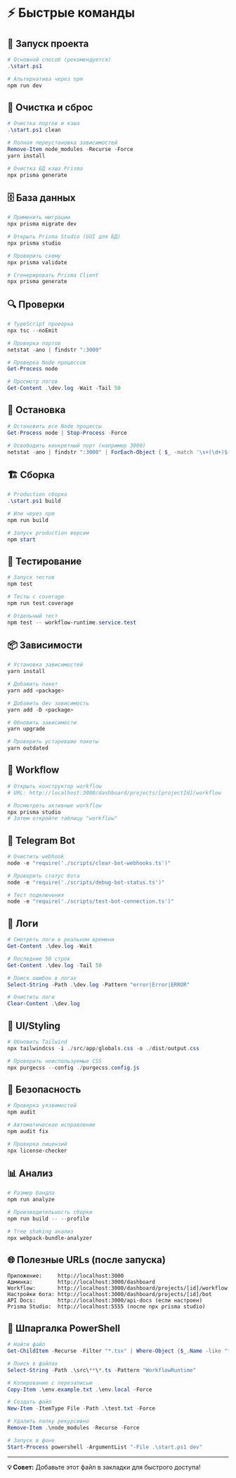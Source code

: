 # ⚡ Быстрые команды

## 🚀 Запуск проекта

```powershell
# Основной способ (рекомендуется)
.\start.ps1

# Альтернатива через npm
npm run dev
```

## 🧹 Очистка и сброс

```powershell
# Очистка портов и кэша
.\start.ps1 clean

# Полная переустановка зависимостей
Remove-Item node_modules -Recurse -Force
yarn install

# Очистка БД кэша Prisma
npx prisma generate
```

## 🗄️ База данных

```powershell
# Применить миграции
npx prisma migrate dev

# Открыть Prisma Studio (GUI для БД)
npx prisma studio

# Проверить схему
npx prisma validate

# Сгенерировать Prisma Client
npx prisma generate
```

## 🔍 Проверки

```powershell
# TypeScript проверка
npx tsc --noEmit

# Проверка портов
netstat -ano | findstr ":3000"

# Проверка Node процессов
Get-Process node

# Просмотр логов
Get-Content .\dev.log -Wait -Tail 50
```

## 🛑 Остановка

```powershell
# Остановить все Node процессы
Get-Process node | Stop-Process -Force

# Освободить конкретный порт (например 3000)
netstat -ano | findstr ":3000" | ForEach-Object { $_ -match '\s+(\d+)$' | Out-Null; taskkill /F /PID $matches[1] }
```

## 🏗️ Сборка

```powershell
# Production сборка
.\start.ps1 build

# Или через npm
npm run build

# Запуск production версии
npm start
```

## 🧪 Тестирование

```powershell
# Запуск тестов
npm test

# Тесты с coverage
npm run test:coverage

# Отдельный тест
npm test -- workflow-runtime.service.test
```

## 📦 Зависимости

```powershell
# Установка зависимостей
yarn install

# Добавить пакет
yarn add <package>

# Добавить dev зависимость
yarn add -D <package>

# Обновить зависимости
yarn upgrade

# Проверить устаревшие пакеты
yarn outdated
```

## 🔧 Workflow

```powershell
# Открыть конструктор workflow
# URL: http://localhost:3000/dashboard/projects/[projectId]/workflow

# Посмотреть активные workflow
npx prisma studio
# Затем откройте таблицу "workflow"
```

## 🤖 Telegram Bot

```powershell
# Очистить webhook
node -e "require('./scripts/clear-bot-webhooks.ts')"

# Проверить статус бота
node -e "require('./scripts/debug-bot-status.ts')"

# Тест подключения
node -e "require('./scripts/test-bot-connection.ts')"
```

## 📝 Логи

```powershell
# Смотреть логи в реальном времени
Get-Content .\dev.log -Wait

# Последние 50 строк
Get-Content .\dev.log -Tail 50

# Поиск ошибок в логах
Select-String -Path .\dev.log -Pattern "error|Error|ERROR"

# Очистить логи
Clear-Content .\dev.log
```

## 🎨 UI/Styling

```powershell
# Обновить Tailwind
npx tailwindcss -i ./src/app/globals.css -o ./dist/output.css

# Проверить неиспользуемые CSS
npx purgecss --config ./purgecss.config.js
```

## 🔐 Безопасность

```powershell
# Проверка уязвимостей
npm audit

# Автоматическое исправление
npm audit fix

# Проверка лицензий
npx license-checker
```

## 📊 Анализ

```powershell
# Размер бандла
npm run analyze

# Производительность сборки
npm run build -- --profile

# Tree shaking анализ
npx webpack-bundle-analyzer
```

## 🌐 Полезные URLs (после запуска)

```
Приложение:     http://localhost:3000
Админка:        http://localhost:3000/dashboard
Workflow:       http://localhost:3000/dashboard/projects/[id]/workflow
Настройки бота: http://localhost:3000/dashboard/projects/[id]/bot
API Docs:       http://localhost:3000/api-docs (если настроен)
Prisma Studio:  http://localhost:5555 (после npx prisma studio)
```

## 🎯 Шпаргалка PowerShell

```powershell
# Найти файл
Get-ChildItem -Recurse -Filter "*.tsx" | Where-Object {$_.Name -like "*bot*"}

# Поиск в файлах
Select-String -Path .\src\**\*.ts -Pattern "WorkflowRuntime"

# Копирование с перезаписью
Copy-Item .\env.example.txt .\env.local -Force

# Создать файл
New-Item -ItemType File -Path .\test.txt -Force

# Удалить папку рекурсивно
Remove-Item .\node_modules -Recurse -Force

# Запуск в фоне
Start-Process powershell -ArgumentList "-File .\start.ps1 dev"
```

---

**💡 Совет:** Добавьте этот файл в закладки для быстрого доступа!

